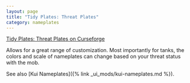 ```yaml
---
layout: page
title: "Tidy Plates: Threat Plates"
category: nameplates
---
```


[Tidy Plates: Threat Plates on Curseforge](https://www.curseforge.com/wow/addons/tidy-plates-threat-plates)

Allows for a great range of customization. Most importantly for tanks, the colors and scale of nameplates can change based on your threat status with the mob.

See also [Kui Nameplates]({% link _ui_mods/kui-nameplates.md %}).
